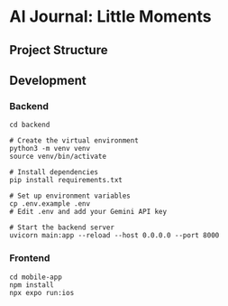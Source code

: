 # AI Journal: Little Moments

## Project Structure

## Development

### Backend

```shell
cd backend

# Create the virtual environment
python3 -m venv venv
source venv/bin/activate

# Install dependencies
pip install requirements.txt

# Set up environment variables
cp .env.example .env
# Edit .env and add your Gemini API key

# Start the backend server
uvicorn main:app --reload --host 0.0.0.0 --port 8000
```

### Frontend

```shell
cd mobile-app
npm install
npx expo run:ios
```